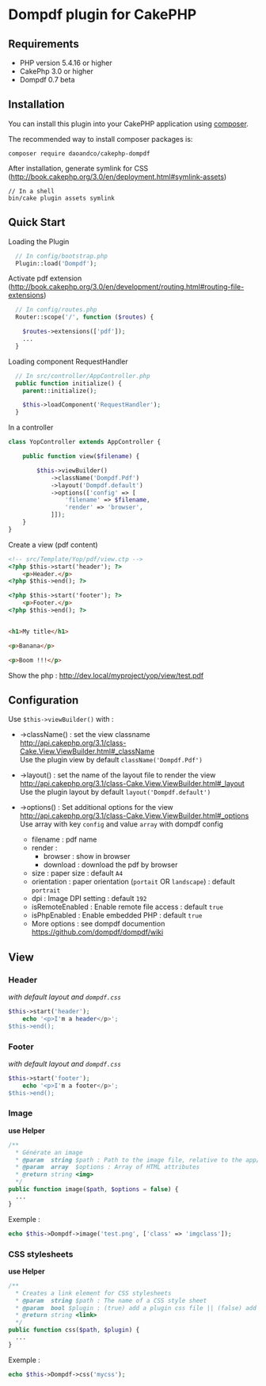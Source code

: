 # Dompdf plugin for CakePHP

## Requirements
- PHP version 5.4.16 or higher
- CakePhp 3.0 or higher
- Dompdf 0.7 beta

## Installation

You can install this plugin into your CakePHP application using [composer](http://getcomposer.org).

The recommended way to install composer packages is:

```
composer require daoandco/cakephp-dompdf
```

After installation, generate symlink for CSS (http://book.cakephp.org/3.0/en/deployment.html#symlink-assets)
```
// In a shell
bin/cake plugin assets symlink
```

## Quick Start

Loading the Plugin
```PHP
  // In config/bootstrap.php
  Plugin::load('Dompdf');
```

Activate pdf extension (http://book.cakephp.org/3.0/en/development/routing.html#routing-file-extensions)
```PHP
  // In config/routes.php
  Router::scope('/', function ($routes) {

    $routes->extensions(['pdf']);
    ...
  }
```

Loading component RequestHandler
```PHP
  // In src/controller/AppController.php
  public function initialize() {
    parent::initialize();

    $this->loadComponent('RequestHandler');
  }
```

In a controller
```PHP
class YopController extends AppController {

    public function view($filename) {

        $this->viewBuilder()
            ->className('Dompdf.Pdf')
            ->layout('Dompdf.default')
            ->options(['config' => [
                'filename' => $filename,
                'render' => 'browser',
            ]]);
    }
}
```

Create a view (pdf content)
```HTML
<!-- src/Template/Yop/pdf/view.ctp -->
<?php $this->start('header'); ?>
    <p>Header.</p>
<?php $this->end(); ?>

<?php $this->start('footer'); ?>
    <p>Footer.</p>
<?php $this->end(); ?>


<h1>My title</h1>

<p>Banana</p>

<p>Boom !!!</p>
```

Show the php : 
http://dev.local/myproject/yop/view/test.pdf


## Configuration
Use `$this->viewBuilder()` with :

- ->className() : set the view classname  
http://api.cakephp.org/3.1/class-Cake.View.ViewBuilder.html#_className  
Use the plugin view by default `className('Dompdf.Pdf')`

- ->layout() : set the name of the layout file to render the view  
http://api.cakephp.org/3.1/class-Cake.View.ViewBuilder.html#_layout  
Use the plugin layout by default `layout('Dompdf.default')`

- ->options() : Set additional options for the view  
http://api.cakephp.org/3.1/class-Cake.View.ViewBuilder.html#_options
Use array with key `config` and value `array` with dompdf config
  - filename : pdf name
  - render : 
    - browser : show in browser
    - download : download the pdf by browser
  - size : paper size : default `A4`
  - orientation : paper orientation (`portait` OR `landscape`) : default `portrait`
  - dpi : Image DPI setting : default `192`
  - isRemoteEnabled : Enable remote file access : default `true`
  - isPhpEnabled : Enable embedded PHP : default `true`
  - More options : see dompdf documention https://github.com/dompdf/dompdf/wiki

## View
### Header
*with default layout and `dompdf.css`*
```PHP
$this->start('header');
    echo '<p>I'm a header</p>';
$this->end();
```

### Footer
*with default layout and `dompdf.css`*
```PHP
$this->start('footer');
    echo '<p>I'm a footer</p>';
$this->end();
```

### Image
**use Helper**
```PHP
/**
  * Générate an image
  * @param  string $path : Path to the image file, relative to the app/webroot/img/ directory
  * @param  array  $options : Array of HTML attributes
  * @return string <img>
  */
public function image($path, $options = false) {
  ...
}
```
Exemple :
```PHP
echo $this->Dompdf->image('test.png', ['class' => 'imgclass']);
```

### CSS stylesheets
**use Helper**
```PHP
/**
  * Creates a link element for CSS stylesheets
  * @param  string $path : The name of a CSS style sheet
  * @param  bool $plugin : (true) add a plugin css file || (false) add a file in webroot/css /// default : false
  * @return string <link>
  */
public function css($path, $plugin) {
  ...
}
```
Exemple :
```PHP
echo $this->Dompdf->css('mycss');
```
